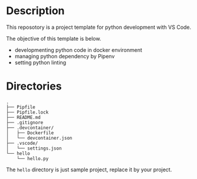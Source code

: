 # Description
This reposotory is a project template for python development with VS Code.

The objective of this template is below.

- developmenting python code in docker environment
- managing python dependency by Pipenv
- setting python linting

# Directories

```
.
├── Pipfile
├── Pipfile.lock
├── README.md
├── .gitignore
├── .devcontainer/
│   ├── Dockerfile
│   └── devcontainer.json
├── .vscode/
│   └── settings.json
└── hello
    └── hello.py
```

The `hello` directory is just sample project, replace it by your project.